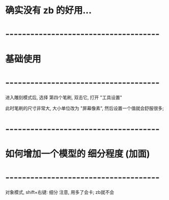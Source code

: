 

# 确实没有 zb 的好用...


# ------------------------------------- # 
#              基础使用
# ------------------------------------- # 

进入雕刻模式后, 选择 第四个笔刷, 双击它, 打开 "工具设置"

此时笔刷的尺寸非常大,  大小单位改为 "屏幕像素", 然后设置一个值就会舒服很多;



# ------------------------------------- # 
#     如何增加一个模型的 细分程度  (加面)
# ------------------------------------- # 

对象模式, shift+右键: 细分
注意, 用多了会卡; zb就不会




























